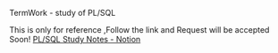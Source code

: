 TermWork - study of PL/SQL


This is only for reference ,Follow the link and Request will be accepted Soon!
[PL/SQL Study Notes - Notion](https://www.notion.so/PL-SQL-151756056b4f806a99fffe9b36d6801f?pvs=4)
